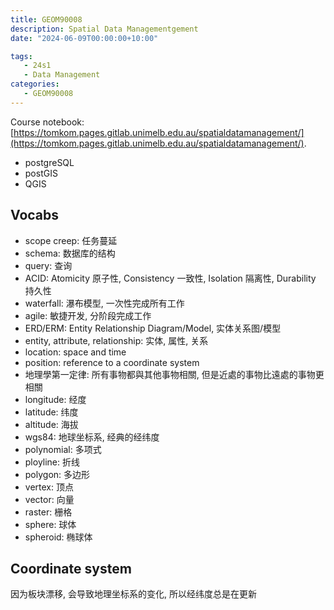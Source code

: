 ```yaml
---
title: GEOM90008
description: Spatial Data Managementgement
date: "2024-06-09T00:00:00+10:00"

tags:
   - 24s1
   - Data Management
categories:
   - GEOM90008
---
```



Course notebook: [https://tomkom.pages.gitlab.unimelb.edu.au/spatialdatamanagement/](https://tomkom.pages.gitlab.unimelb.edu.au/spatialdatamanagement/).

- postgreSQL 
- postGIS
- QGIS

## Vocabs

- scope creep: 任务蔓延
- schema: 数据库的结构
- query: 查询
- ACID: Atomicity 原子性, Consistency 一致性, Isolation 隔离性, Durability 持久性
- waterfall: 瀑布模型, 一次性完成所有工作
- agile: 敏捷开发, 分阶段完成工作
- ERD/ERM: Entity Relationship Diagram/Model, 实体关系图/模型
- entity, attribute, relationship: 实体, 属性, 关系
- location: space and time
- position: reference to a coordinate system
- 地理學第一定律: 所有事物都與其他事物相關, 但是近處的事物比遠處的事物更相關
- longitude: 经度
- latitude: 纬度
- altitude: 海拔
- wgs84: 地球坐标系, 经典的经纬度
- polynomial: 多项式
- ployline: 折线
- polygon: 多边形
- vertex: 顶点
- vector: 向量
- raster: 栅格
- sphere: 球体
- spheroid: 椭球体


## Coordinate system

因为板块漂移, 会导致地理坐标系的变化, 所以经纬度总是在更新
